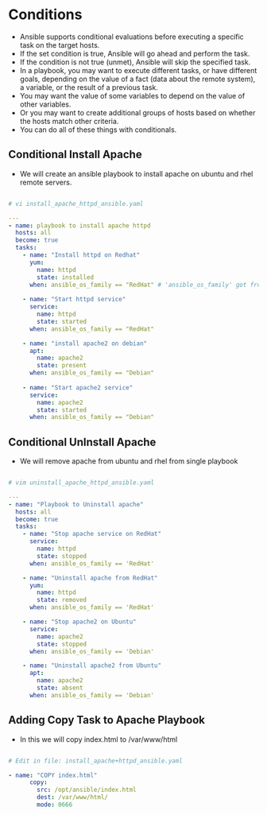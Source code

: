 # Conditions

- Ansible supports conditional evaluations before executing a specific task on the target hosts. 
- If the set condition is true, Ansible will go ahead and perform the task. 
- If the condition is not true (unmet), Ansible will skip the specified task.
- In a playbook, you may want to execute different tasks, or have different goals, depending on the value of a fact (data about the remote system), a variable, or the result of a previous task. 
- You may want the value of some variables to depend on the value of other variables. 
- Or you may want to create additional groups of hosts based on whether the hosts match other criteria. 
- You can do all of these things with conditionals.

## Conditional Install Apache
- We will create an ansible playbook to install apache on ubuntu and rhel remote servers.

```yaml

# vi install_apache_httpd_ansible.yaml

---
- name: playbook to install apache httpd
  hosts: all
  become: true
  tasks:
    - name: "Install httpd on Redhat"
      yum:
        name: httpd
        state: installed
      when: ansible_os_family == "RedHat" # 'ansible_os_family' got from ansible all -m status
    
    - name: "Start httpd service"
      service:
        name: httpd
        state: started
      when: ansible_os_family == "RedHat"

    - name: "install apache2 on debian"
      apt:
        name: apache2
        state: present
      when: ansible_os_family == "Debian"
    
    - name: "Start apache2 service"
      service:
        name: apache2
        state: started
      when: ansible_os_family == "Debian"

```

## Conditional UnInstall Apache

- We will remove apache from ubuntu and rhel from single playbook

```yaml

# vim uninstall_apache_httpd_ansible.yaml

---
- name: "Playbook to Uninstall apache"
  hosts: all
  become: true
  tasks:
    - name: "Stop apache service on RedHat"
      service: 
        name: httpd
        state: stopped
      when: ansible_os_family == 'RedHat'

    - name: "Uninstall apache from RedHat"
      yum:
        name: httpd
        state: removed
      when: ansible_os_family == 'RedHat'

    - name: "Stop apache2 on Ubuntu"
      service:
        name: apache2
        state: stopped
      when: ansible_os_family == 'Debian'

    - name: "Uninstall apache2 from Ubuntu"
      apt:
        name: apache2
        state: absent
      when: ansible_os_family == 'Debian' 

```

## Adding Copy Task to Apache Playbook

- In this we will copy index.html to /var/www/html

```yaml

# Edit in file: install_apache+httpd_ansible.yaml

- name: "COPY index.html"
      copy:
        src: /opt/ansible/index.html
        dest: /var/www/html/
        mode: 0666

```